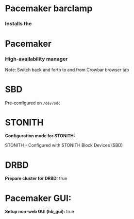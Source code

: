 # Pacemaker barclamp


### Installs the
# Pacemaker
### High-availability manager
Note: Switch back and forth to and from Crowbar browser tab


# SBD
Pre-configured on `/dev/sdc`


# STONITH
**Configuration mode for STONITH:**

STONITH - Configured with STONITH Block Devices (SBD)


# DRBD
**Prepare cluster for DRBD:** true


# Pacemaker GUI:
**Setup non-web GUI (hb_gui):**  true
